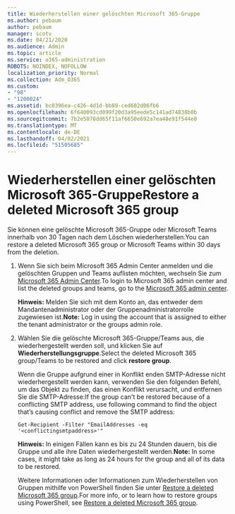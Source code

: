 ```yaml
---
title: Wiederherstellen einer gelöschten Microsoft 365-Gruppe
ms.author: pebaum
author: pebaum
manager: scotv
ms.date: 04/21/2020
ms.audience: Admin
ms.topic: article
ms.service: o365-administration
ROBOTS: NOINDEX, NOFOLLOW
localization_priority: Normal
ms.collection: Adm_O365
ms.custom:
- "98"
- "1200024"
ms.assetid: bc0396ea-c426-4d1d-bb89-ced602d06fb6
ms.openlocfilehash: 6f640093cd099f20d3a95eede5c141ad74838b0b
ms.sourcegitcommit: 7b2e5078dd65f11af6650e692a7ea48e91f544e0
ms.translationtype: MT
ms.contentlocale: de-DE
ms.lasthandoff: 04/02/2021
ms.locfileid: "51505685"
---
```

# <a name="restore-a-deleted-microsoft-365-group"></a><span data-ttu-id="8dd7f-102">Wiederherstellen einer gelöschten Microsoft 365-Gruppe</span><span class="sxs-lookup"><span data-stu-id="8dd7f-102">Restore a deleted Microsoft 365 group</span></span>

<span data-ttu-id="8dd7f-103">Sie können eine gelöschte Microsoft 365-Gruppe oder Microsoft Teams innerhalb von 30 Tagen nach dem Löschen wiederherstellen.</span><span class="sxs-lookup"><span data-stu-id="8dd7f-103">You can restore a deleted Microsoft 365 group or Microsoft Teams within 30 days from the deletion.</span></span>

1. <span data-ttu-id="8dd7f-104">Wenn Sie sich beim Microsoft 365 Admin Center anmelden und die gelöschten Gruppen und Teams auflisten möchten, wechseln Sie zum [Microsoft 365 Admin Center](https://aka.ms/RestoreDeletedGroup).</span><span class="sxs-lookup"><span data-stu-id="8dd7f-104">To login to Microsoft 365 admin center and list the deleted groups and teams, go to the [Microsoft 365 admin center](https://aka.ms/RestoreDeletedGroup).</span></span>

    <span data-ttu-id="8dd7f-105">**Hinweis:** Melden Sie sich mit dem Konto an, das entweder dem Mandantenadministrator oder der Gruppenadministratorrolle zugewiesen ist.</span><span class="sxs-lookup"><span data-stu-id="8dd7f-105">**Note:** Log in using the account that is assigned to either the tenant administrator or the groups admin role.</span></span>

1. <span data-ttu-id="8dd7f-106">Wählen Sie die gelöschte Microsoft 365-Gruppe/Teams aus, die wiederhergestellt werden soll, und klicken Sie auf **Wiederherstellungsgruppe**.</span><span class="sxs-lookup"><span data-stu-id="8dd7f-106">Select the deleted Microsoft 365 group/Teams to be restored and click **restore group**.</span></span>

    <span data-ttu-id="8dd7f-107">Wenn die Gruppe aufgrund einer in Konflikt enden SMTP-Adresse nicht wiederhergestellt werden kann, verwenden Sie den folgenden Befehl, um das Objekt zu finden, das einen Konflikt verursacht, und entfernen Sie die SMTP-Adresse:</span><span class="sxs-lookup"><span data-stu-id="8dd7f-107">If the group can't be restored because of a conflicting SMTP address, use following command to find the object that’s causing conflict and remove the SMTP address:</span></span>

    `Get-Recipient -Filter "EmailAddresses -eq '<conflictingsmtpaddress>'"`

    <span data-ttu-id="8dd7f-108">**Hinweis:** In einigen Fällen kann es bis zu 24 Stunden dauern, bis die Gruppe und alle ihre Daten wiederhergestellt werden.</span><span class="sxs-lookup"><span data-stu-id="8dd7f-108">**Note:** In some cases, it might take as long as 24 hours for the group and all of its data to be restored.</span></span>

    <span data-ttu-id="8dd7f-109">Weitere Informationen oder Informationen zum Wiederherstellen von Gruppen mithilfe von PowerShell finden Sie unter [Restore a deleted Microsoft 365 group](https://go.microsoft.com/fwlink/?linkid=867802).</span><span class="sxs-lookup"><span data-stu-id="8dd7f-109">For more info, or to learn how to restore groups using PowerShell, see [Restore a deleted Microsoft 365 group](https://go.microsoft.com/fwlink/?linkid=867802).</span></span>